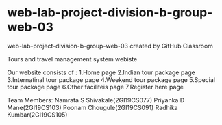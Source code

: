 # web-lab-project-division-b-group-web-03
web-lab-project-division-b-group-web-03 created by GitHub Classroom

Tours  and  travel  management  system  webiste

Our website consists of :
1.Home page 
2.Indian  tour  package  page 
3.Internatinal tour package page
4.Weekend tour package page
5.Special tour package page
6.Other  faciliteis  page
7.Register here page

Team Members:
Namrata  S Shivakale(2GI19CS077) 
Priyanka D Mane(2GI19CS103) 
Poonam Chougule(2GI19CS091) 
Radhika Kumbar(2GI19CS105) 
